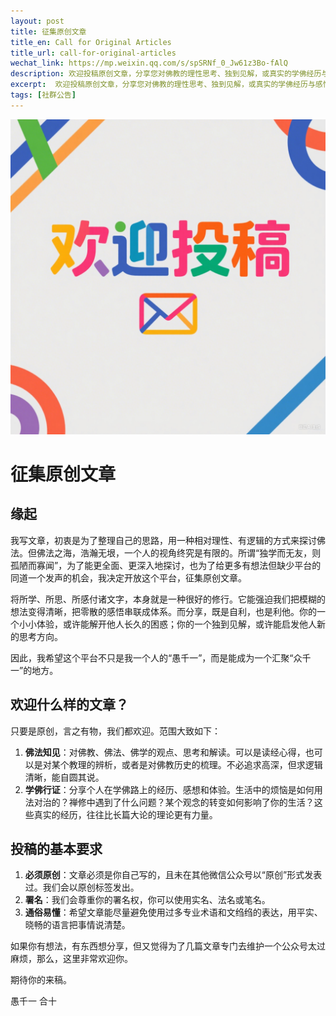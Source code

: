 ```yaml
---
layout: post
title: 征集原创文章
title_en: Call for Original Articles
title_url: call-for-original-articles
wechat_link: https://mp.weixin.qq.com/s/spSRNf_0_Jw61z3Bo-fAlQ
description: 欢迎投稿原创文章，分享您对佛教的理性思考、独到见解，或真实的学佛经历与感悟。
excerpt:  欢迎投稿原创文章，分享您对佛教的理性思考、独到见解，或真实的学佛经历与感悟。
tags: [社群公告]
---
```


![](../images/2025-06-27-11-49-12.png)

# 征集原创文章

## 缘起

我写文章，初衷是为了整理自己的思路，用一种相对理性、有逻辑的方式来探讨佛法。但佛法之海，浩瀚无垠，一个人的视角终究是有限的。所谓“独学而无友，则孤陋而寡闻”，为了能更全面、更深入地探讨，也为了给更多有想法但缺少平台的同道一个发声的机会，我决定开放这个平台，征集原创文章。

将所学、所思、所感付诸文字，本身就是一种很好的修行。它能强迫我们把模糊的想法变得清晰，把零散的感悟串联成体系。而分享，既是自利，也是利他。你的一个小小体验，或许能解开他人长久的困惑；你的一个独到见解，或许能启发他人新的思考方向。

因此，我希望这个平台不只是我一个人的“愚千一”，而是能成为一个汇聚“众千一”的地方。

## 欢迎什么样的文章？

只要是原创，言之有物，我们都欢迎。范围大致如下：

1.  **佛法知见**：对佛教、佛法、佛学的观点、思考和解读。可以是读经心得，也可以是对某个教理的辨析，或者是对佛教历史的梳理。不必追求高深，但求逻辑清晰，能自圆其说。
2.  **学佛行证**：分享个人在学佛路上的经历、感想和体验。生活中的烦恼是如何用法对治的？禅修中遇到了什么问题？某个观念的转变如何影响了你的生活？这些真实的经历，往往比长篇大论的理论更有力量。

## 投稿的基本要求

1.  **必须原创**：文章必须是你自己写的，且未在其他微信公众号以“原创”形式发表过。我们会以原创标签发出。
2.  **署名**：我们会尊重你的署名权，你可以使用实名、法名或笔名。
3.  **通俗易懂**：希望文章能尽量避免使用过多专业术语和文绉绉的表达，用平实、晓畅的语言把事情说清楚。

如果你有想法，有东西想分享，但又觉得为了几篇文章专门去维护一个公众号太过麻烦，那么，这里非常欢迎你。

期待你的来稿。

愚千一 合十
